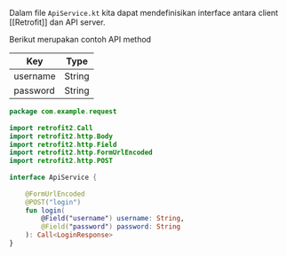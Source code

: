 Dalam file `ApiService.kt` kita dapat mendefinisikan interface antara client [[Retrofit]] dan API server.


Berikut merupakan contoh API method


| Key      | Type   |
| -------- | ------ |
| username | String |
| password | String |

```kotlin
package com.example.request  
  
import retrofit2.Call  
import retrofit2.http.Body  
import retrofit2.http.Field  
import retrofit2.http.FormUrlEncoded  
import retrofit2.http.POST  
  
interface ApiService {  
  
    @FormUrlEncoded  
    @POST("login")  
    fun login(  
        @Field("username") username: String,  
        @Field("password") password: String  
    ): Call<LoginResponse>  
}
```

